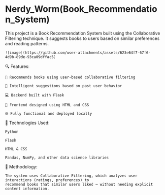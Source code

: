 # Nerdy_Worm(Book_Recommendation_System)

This project is a Book Recommendation System built using the Collaborative Filtering technique. It suggests books to users based on similar preferences and reading patterns.


    ![image](https://github.com/user-attachments/assets/623e64f7-67f6-4d9b-89de-93ca09dffac5)

🔍 Features:

    📖 Recommends books using user-based collaborative filtering
    
    🧠 Intelligent suggestions based on past user behavior
    
    💻 Backend built with Flask
    
    🎨 Frontend designed using HTML and CSS
    
    🌐 Fully functional and deployed locally

🚀 Technologies Used:

    Python
    
    Flask
    
    HTML & CSS
    
    Pandas, NumPy, and other data science libraries

🧠 Methodology:

    The system uses Collaborative Filtering, which analyzes user interactions (ratings, preferences) to 
    recommend books that similar users liked — without needing explicit content information.


